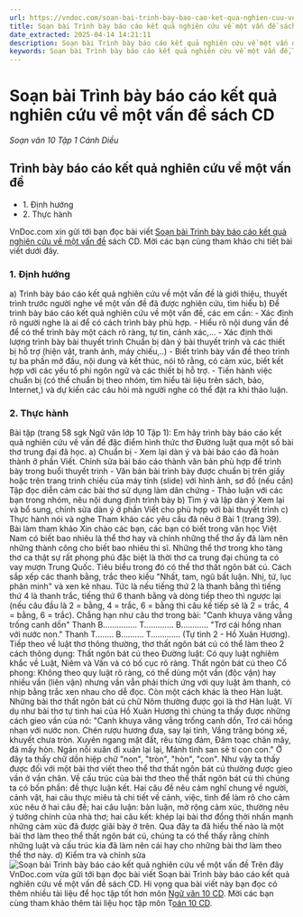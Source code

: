 ```yaml
---
url: https://vndoc.com/soan-bai-trinh-bay-bao-cao-ket-qua-nghien-cuu-ve-mot-van-de-sach-cd-277572
title: Soạn bài Trình bày báo cáo kết quả nghiên cứu về một vấn đề sách CD - Soạn văn 10 Tập 1 Cánh Diều - VnDoc.com
date_extracted: 2025-04-14 14:21:11
description: Soạn bài Trình bày báo cáo kết quả nghiên cứu về một vấn đề sách CD được VnDoc.com sưu tầm và xin gửi tới bạn đọc cùng tham khảo.
keywords: Soạn bài Trình bày báo cáo kết quả nghiên cứu về một vấn đề,Trình bày báo cáo kết quả nghiên cứu về một vấn đề,soạn Trình bày báo cáo kết quả nghiên cứu về một vấn đề,ngữ văn 10 Cd,soạn văn 10
---
```


# Soạn bài Trình bày báo cáo kết quả nghiên cứu về một vấn đề sách CD
 _Soạn văn 10 Tập 1 Cánh Diều_
## Trình bày báo cáo kết quả nghiên cứu về một vấn đề
  * 1\. Định hướng
  * 2\. Thực hành

VnDoc.com xin gửi tới bạn đọc bài viết [Soạn bài Trình bày báo cáo kết quả nghiên cứu về một vấn đề](<https://vndoc.com/soan-bai-trinh-bay-bao-cao-ket-qua-nghien-cuu-ve-mot-van-de-sach-cd-277572>) sách CD. Mời các bạn cùng tham khảo chi tiết bài viết dưới đây.
### 1\. Định hướng
a\) Trình bày báo cáo kết quả nghiên cứu về một vấn đề là giới thiệu, thuyết trình trước người nghe về một vấn đề đã được nghiên cứu, tìm hiểu
b\) Để trình bày báo cáo kết quả nghiên cứu về một vấn đề, các em cần:
\- Xác định rõ người nghe là ai để có cách trình bày phù hợp.
\- Hiểu rõ nội dung vấn đề để có thể trình bày một cách rõ ràng, tự tin, cảnh xác,…
\- Xác định thời lượng trình bày bài thuyết trình Chuẩn bị dàn ý bài thuyết trinh và các thiết bị hỗ trợ \(hiện vật, tranh ảnh, máy chiếu,..\)
\- Biết trình bày vấn đề theo trình tự ba phần mở đầu, nội dung và kết thúc, nói tô rằng, có cảm xúc, biết kết hợp với các yếu tố phi ngôn ngữ và các thiết bị hỗ trợ.
\- Tiến hành việc chuẩn bị \(có thể chuẩn bị theo nhóm, tìm hiểu tài liệu trên sách, bảo, Internet,\) và dự kiến các câu hỏi mà người nghe có thể đặt ra khi thảo luận.
### 2\. Thực hành
Bài tập \(trang 58 sgk Ngữ văn lớp 10 Tập 1\): Em hãy trình bày báo cáo kết quả nghiên cứu về vấn đề đặc điểm hình thức thơ Đường luật qua một số bài thơ trung đại đã học.
a\) Chuẩn bị
\- Xem lại dàn ý và bài báo cáo đã hoàn thành ở phần Viết. Chỉnh sửa bài báo cáo thành văn bản phù hợp để trình bày trong buổi thuyết trinh
\- Văn bản bài trình bày được chuẩn bị trên giấy hoặc trên trang trinh chiếu của máy tính \(slide\) với hình ảnh, sơ đồ \(nếu cần\) Tập đọc diễn cảm các bài thơ sử dụng làm dân chứng
\- Thảo luận với các bạn trong nhóm, nêu nội dung định trình bày
b\) Tìm ý và lập dàn ý
Xem lại và bổ sung, chỉnh sửa dàn ý ở phần Viết cho phù hợp với bài thuyết trình c\) Thực hành nói và nghe
Tham khảo các yêu cầu đã nêu ở Bài 1 \(trang 39\).
Bài làm tham khảo
Xin chào các bạn, các bạn có biết trong văn học Việt Nam có biết bao nhiêu là thể thơ hay và chính những thể thơ ấy đã làm nên những thành công cho biết bao nhiêu thi sĩ. Những thể thơ trong kho tàng thơ ca thật sự rất phong phú đặc biệt là thời thơ ca trung đại chúng ta có vay mượn Trung Quốc. Tiêu biểu trong đó có thể thơ thất ngôn bát cú.
Cách sắp xếp các thanh bằng, trắc theo kiểu "Nhất, tam, ngũ bất luận. Nhị, tứ, lục phân minh" và xen kẽ nhau. Tức là nếu tiếng thứ 2 là thanh bằng thì tiếng thứ 4 là thanh trắc, tiếng thứ 6 thanh bằng và dòng tiếp theo thì ngược lại \(nếu câu đầu là 2 = bằng, 4 = trắc, 6 = bằng thì câu kế tiếp sẽ là 2 = trắc, 4 = bằng, 6 = trắc\). Chẳng hạn như câu thơ trong bài:
"Canh khuya văng vẳng trống canh dồn"
Thanh B............... T............. B............
"Trơ cái hồng nhan với nước non."
Thanh T........ B.......... T.............
\(Tự tình 2 - Hồ Xuân Hương\).
Tiếp theo về luật thơ thông thường, thơ thất ngôn bát cú có thể làm theo 2 cách thông dụng:
Thất ngôn bát cú theo Đường luật: Có quy luật nghiêm khắc về Luật, Niêm và Vần và có bố cục rõ ràng.
Thất ngôn bát cú theo Cổ phong: Không theo quy luật rõ ràng, có thể dùng một vần \(độc vận\) hay nhiều vần \(liên vận\) nhưng vần vẫn phải thích ứng với quy luật âm thanh, có nhịp bằng trắc xen nhau cho dễ đọc.
Còn một cách khác là theo Hàn luật. Những bài thơ thất ngôn bát cú chữ Nôm thường được gọi là thơ Hàn luật.
Ví dụ như bài thơ tự tình hai của Hồ Xuân Hương thì chúng ta thấy được những cách gieo vần của nó:
"Canh khuya văng vẳng trống canh dồn,
Trơ cái hồng nhan với nước non.
Chén rượu hương đưa, say lại tỉnh,
Vầng trăng bóng xế, khuyết chưa tròn.
Xuyên ngang mặt đất, rêu từng đám,
Đâm toạc chân mây, đá mấy hòn.
Ngán nỗi xuân đi xuân lại lại,
Mảnh tình san sẻ tí con con."
Ở đây ta thấy chữ dồn hiệp chữ "non", "tròn", "hòn", "con". Như vậy ta thấy được đối với một bài thơ viết theo thể thơ thất ngôn bát cú thường được gieo vần ở vần chân.
Về cấu trúc của bài thơ theo thể thất ngôn bát cú thì chúng ta có bốn phần: đề thực luận kết. Hai câu đề nêu cảm nghĩ chung về người, cảnh vật, hai câu thực miêu tả chi tiết về cảnh, việc, tình để làm rõ cho cảm xúc nêu ở hai câu đề; hai câu luận: bàn luận, mở rộng cảm xúc, thường nêu ý tưởng chính của nhà thơ; hai câu kết: khép lại bài thơ đồng thời nhấn mạnh những cảm xúc đã được giãi bày ở trên.
Qua đây ta đã hiểu thế nào là một bài thơ làm theo thể thất ngôn bát cú, chúng ta có thể thấy rằng chính những luật và cấu trúc kia đã làm nên cái hay cho những bài thơ làm theo thể thơ này.
d\) Kiểm tra và chỉnh sửa
![Soạn bài Trình bày báo cáo kết quả nghiên cứu về một vấn đề](https://i.vdoc.vn/data/image/2022/10/07/soan-bai-trinh-bay-bao-cao-ket-qua-nghien-cuu-ve-mot-van-de-1.jpg)
Trên đây VnDoc.com vừa gửi tới bạn đọc bài viết Soạn bài Trình bày báo cáo kết quả nghiên cứu về một vấn đề sách CD. Hi vọng qua bài viết này bạn đọc có thêm nhiều tài liệu để học tập tốt hơn môn [Ngữ văn 10 CD](<https://vndoc.com/ngu-van-10-canh-dieu-tap1>). Mời các bạn cùng tham khảo thêm tài liệu học tập môn T[oán 10 CD](<https://vndoc.com/toan-10-canh-dieu-tap1>).
